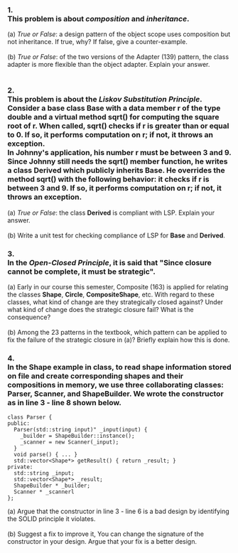 ### 1. <br> This problem is about *composition* and *inheritance*.
  (a) *True or False*: a design pattern of the object scope uses composition but not inheritance. If true, why? If false, give a counter-example. <br><br>
  (b) *True or False*: of the two versions of  the Adapter (139) pattern, the class adapter is more flexible than the object adapter. Explain your answer. <br><br>
  
### 2. <br> This problem is about the *Liskov Substitution Principle*. Consider a base class **Base** with a data member **r** of the type **double** and a virtual method **sqrt()** for computing the square root of **r**. When called, **sqrt()** checks if **r** is greater than or equal to 0. If so, it performs computation on **r**; if not, it throws an exception. <br> In Johnny's application, his number **r** must be between 3 and 9. Since Johnny still needs the **sqrt()** member function, he writes a class **Derived** which publicly inherits **Base**. He overrides the method **sqrt()** with the following behavior: it checks if **r** is between 3 and 9. If so, it performs computation on **r**; if not, it throws an exception.
  (a) *True or False*: the class **Derived** is compliant with LSP. Explain your answer. <br><br>
  (b) Write a unit test for checking compliance of LSP for **Base** and **Derived**.

### 3. <br> In the *Open-Closed Principle*, it is said that "Since closure cannot be complete, it must be strategic".
  (a) Early in our course this semester, Composite (163) is applied for relating the classes **Shape**, **Circle**, **CompositeShape**, etc. With regard to these classes, what kind of change are they strategically closed against? Under what kind of change does the strategic closure fail? What is the consequence? <br><br>
  (b) Among the 23 patterns in the textbook, which pattern can be applied to fix the failure of the strategic closure in (a)? Briefly explain how this is done.

### 4. <br> In the **Shape** example in class, to read shape information stored on file and create corresponding shapes and their compositions in memory, we use three collaborating classes: **Parser**, **Scanner**, and **ShapeBuilder**. We wrote the constructor as in line 3 - line 8 shown below.
```
class Parser {
public:
  Parser(std::string input)" _input(input) {
    _builder = ShapeBuilder::instance();
    _scanner = new Scanner(_input);
  }
  void parse() { ... }
  std::vector<Shape*> getResult() { return _result; }
private:
  std::string _input;
  std::vector<Shape*> _result;
  ShapeBuilder * _builder;
  Scanner * _scannerl
};
```
  (a) Argue that the constructor in line 3 - line 6 is a bad design by identifying the SOLID principle it violates. <br><br>
  (b) Suggest a fix to improve it, You can change the signature of the constructor in your design. Argue that your fix is a better design.

